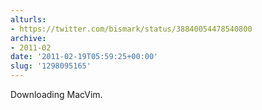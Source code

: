 ```yaml
---
alturls:
- https://twitter.com/bismark/status/38840054478540800
archive:
- 2011-02
date: '2011-02-19T05:59:25+00:00'
slug: '1298095165'
---
```


Downloading MacVim.

